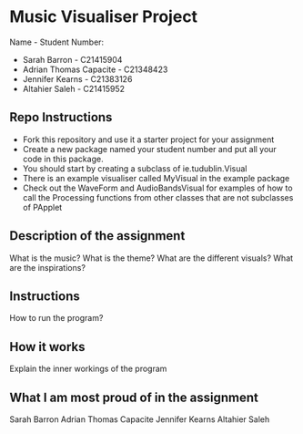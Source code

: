 # Music Visualiser Project

Name - Student Number:

- Sarah Barron - C21415904
- Adrian Thomas Capacite - C21348423
- Jennifer Kearns - C21383126
- Altahier Saleh - C21415952

## Repo Instructions

- Fork this repository and use it a starter project for your assignment
- Create a new package named your student number and put all your code in this package.
- You should start by creating a subclass of ie.tudublin.Visual
- There is an example visualiser called MyVisual in the example package
- Check out the WaveForm and AudioBandsVisual for examples of how to call the Processing functions from other classes that are not subclasses of PApplet

## Description of the assignment

What is the music?
What is the theme?
What are the different visuals?
What are the inspirations?

## Instructions

How to run the program?

## How it works

Explain the inner workings of the program

## What I am most proud of in the assignment

Sarah Barron
Adrian Thomas Capacite
Jennifer Kearns
Altahier Saleh
